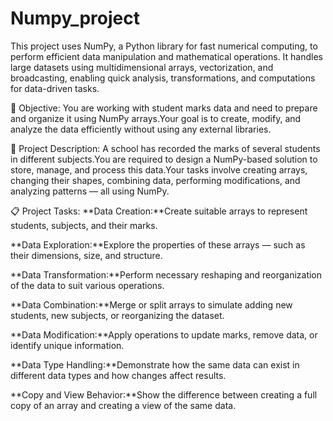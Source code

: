 # Numpy_project
This project uses NumPy, a Python library for fast numerical computing, to perform efficient data manipulation and mathematical operations. It handles large datasets using multidimensional arrays, vectorization, and broadcasting, enabling quick analysis, transformations, and computations for data-driven tasks.

🎯 Objective:
You are working with student marks data and need to prepare and organize it using NumPy arrays.Your goal is to create, modify, and analyze the data efficiently without using any external libraries.

🧠 Project Description:
A school has recorded the marks of several students in different subjects.You are required to design a NumPy-based solution to store, manage, and process this data.Your tasks involve creating arrays, changing their shapes, combining data, performing modifications, and analyzing patterns — all using NumPy.

📋 Project Tasks:
**Data Creation:**Create suitable arrays to represent students, subjects, and their marks.

**Data Exploration:**Explore the properties of these arrays — such as their dimensions, size, and structure.

**Data Transformation:**Perform necessary reshaping and reorganization of the data to suit various operations.

**Data Combination:**Merge or split arrays to simulate adding new students, new subjects, or reorganizing the dataset.

**Data Modification:**Apply operations to update marks, remove data, or identify unique information.

**Data Type Handling:**Demonstrate how the same data can exist in different data types and how changes affect results.

**Copy and View Behavior:**Show the difference between creating a full copy of an array and creating a view of the same data.
